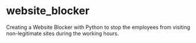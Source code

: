 # website_blocker
Creating a Website Blocker with Python to stop the employees from visiting non-legitimate sites during the working hours.
